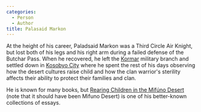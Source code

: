 ```yaml
---
categories:
  - Person
  - Author
title: Palasaid Markon
---
```


At the height of his career, Paladsaid Markon was a Third Circle Air Knight, but lost both of his legs and his right arm during a failed defense of the Butchar Pass. When he recovered, he left the [Kormar]() military branch and settled down in [Kosobyo City]() where he spent the rest of his days observing how the desert cultures raise child and how the clan warrior's sterility affects their ability to protect their families and clan.

He is known for many books, but [Rearing Children in the Mifúno Desert]() (note that it should have been Mifuno Desert) is one of his better-known collections of essays.
